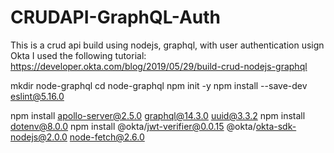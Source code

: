 # CRUDAPI-GraphQL-Auth
This is a crud api build using nodejs, graphql, with user authentication usign Okta 
I used the following tutorial: https://developer.okta.com/blog/2019/05/29/build-crud-nodejs-graphql

mkdir node-graphql
cd node-graphql
npm init -y
npm install --save-dev eslint@5.16.0

npm install apollo-server@2.5.0 graphql@14.3.0 uuid@3.3.2
npm install dotenv@8.0.0
npm install @okta/jwt-verifier@0.0.15 @okta/okta-sdk-nodejs@2.0.0 node-fetch@2.6.0
